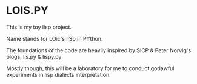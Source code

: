 LOIS.PY
=======

This is my toy lisp project.

Name stands for LOic's lISp in PYthon.

The foundations of the code are heavily inspired by SICP & Peter Norvig's blogs, lis.py & lispy.py

Mostly though, this will be a laboratory for me to conduct godawful experiments in lisp dialects interpretation.